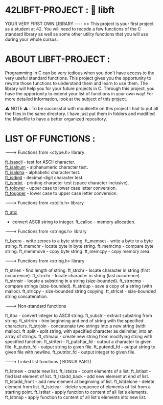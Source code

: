 # 42LIBFT-PROJECT : 🧰 libft
YOUR VERY FIRST OWN LIBRARY ---- >> This project is your first project as a student at 42. You will need to recode a few functions of the C standard library as well as some other utility functions that you will use during your whole cursus.
# ABOUT LIBFT-PROJECT :
Programming in C can be very tedious when you don't have access to the very useful standard functions.
This project gives you the opportunity to rewrite those functions to understand them and learn to use them.
The library will help you for your future projects in C. Through this project, you have the opportunity
to extend your list of functions in your own way! For more detailed information, look at the subject of this project.

⚠️ NOTE ⚠️ : To be successful with moulinette on this project I had to put all the files in the same directory. I have just put them in folders and modified the Makefile to have a better organized repository.
# LIST OF FUNCTIONS :

---> Functions from <ctype.h> library

[ft_isascii](https://github.com/SWEETBEAVER/LIBFT-PROJECT/blob/main/libft/ft_isascii.c) - test for ASCII character.                                         
[ft_isalnum](https://github.com/SWEETBEAVER/LIBFT-PROJECT/blob/main/libft/ft_isalnum.c) - alphanumeric character test.                                    
[ft_isalpha](https://github.com/SWEETBEAVER/LIBFT-PROJECT/blob/main/libft/ft_isalpha.c) - alphabetic character test.                                      
[ft_isdigit](https://github.com/SWEETBEAVER/LIBFT-PROJECT/blob/main/libft/ft_isdigit.c) - decimal-digit character test.                                    
[ft_isprint](https://github.com/SWEETBEAVER/LIBFT-PROJECT/blob/main/libft/ft_isprint.c) - printing character test (space character inclusive).            
[ft_tolower](https://github.com/SWEETBEAVER/LIBFT-PROJECT/blob/main/libft/ft_tolower.c) - upper case to lower case letter conversion.                      
[ft_toupper](https://github.com/SWEETBEAVER/LIBFT-PROJECT/blob/main/libft/ft_toupper.c) - lower case to upper case letter conversion.                      

---> Functions from <stdlib.h> library

[ft_atoi](https://github.com/SWEETBEAVER/LIBFT-PROJECT/blob/main/libft/ft_atoi.c)
 - convert ASCII string to integer.
ft_calloc - memory allocation.

---> Functions from <strings.h> library

ft_bzero - write zeroes to a byte string.
ft_memset - write a byte to a byte string.
ft_memchr - locate byte in byte string.
ft_memcmp - compare byte string.
ft_memmove - copy byte string.
ft_memcpy - copy memory area.

---> Functions from <string.h> library

ft_strlen - find length of string.
ft_strchr - locate character in string (first occurrence).
ft_strrchr - locate character in string (last occurence).
ft_strnstr - locate a substring in a string (size-bounded).
ft_strncmp - compare strings (size-bounded).
ft_strdup - save a copy of a string (with malloc).
ft_strlcpy - size-bounded string copying.
ft_strlcat - size-bounded string concatenation.

---> Non-standard functions

ft_itoa - convert integer to ASCII string.
ft_substr - extract substring from string.
ft_strtrim - trim beginning and end of string with the specified characters.
ft_strjoin - concatenate two strings into a new string (with malloc).
ft_split - split string, with specified character as delimiter, into an array of strings.
ft_strmapi - create new string from modifying string with specified function.
ft_striteri -
ft_putchar_fd - output a character to given file.
ft_putstr_fd - output string to given file.
ft_putendl_fd - output string to given file with newline.
ft_putnbr_fd - output integer to given file.

---> Linked list functions ( BONUS PART)

ft_lstnew - create new list.
ft_lstsize - count elements of a list.
ft_lstlast - find last element of list.
ft_lstadd_back - add new element at end of list.
ft_lstadd_front - add new element at beginning of list.
ft_lstdelone - delete element from list.
ft_lstclear - delete sequence of elements of list from a starting point.
ft_lstiter - apply function to content of all list's elements.
ft_lstmap - apply function to content of all list's elements into new list.


